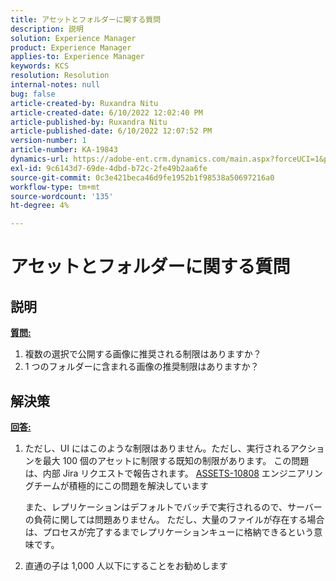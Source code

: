 ```yaml
---
title: アセットとフォルダーに関する質問
description: 説明
solution: Experience Manager
product: Experience Manager
applies-to: Experience Manager
keywords: KCS
resolution: Resolution
internal-notes: null
bug: false
article-created-by: Ruxandra Nitu
article-created-date: 6/10/2022 12:02:40 PM
article-published-by: Ruxandra Nitu
article-published-date: 6/10/2022 12:07:52 PM
version-number: 1
article-number: KA-19843
dynamics-url: https://adobe-ent.crm.dynamics.com/main.aspx?forceUCI=1&pagetype=entityrecord&etn=knowledgearticle&id=8085a936-b5e8-ec11-bb3c-000d3a3b17fa
exl-id: 9c6143d7-69de-4dbd-b72c-2fe49b2aa6fe
source-git-commit: 0c3e421beca46d9fe1952b1f98538a50697216a0
workflow-type: tm+mt
source-wordcount: '135'
ht-degree: 4%

---
```


# アセットとフォルダーに関する質問

## 説明

<b><u>質問:</u></b>
1. 複数の選択で公開する画像に推奨される制限はありますか？
2. 1 つのフォルダーに含まれる画像の推奨制限はありますか？

## 解決策


<b><u>回答:</u></b>

1. ただし、UI にはこのような制限はありません。ただし、実行されるアクションを最大 100 個のアセットに制限する既知の制限があります。 この問題は、内部 Jira リクエストで報告されます。 [ASSETS-10808](https://jira.corp.adobe.com/browse/ASSETS-10808) エンジニアリングチームが積極的にこの問題を解決しています

   また、レプリケーションはデフォルトでバッチで実行されるので、サーバーの負荷に関しては問題ありません。 ただし、大量のファイルが存在する場合は、プロセスが完了するまでレプリケーションキューに格納できるという意味です。

2. 直通の子は 1,000 人以下にすることをお勧めします
